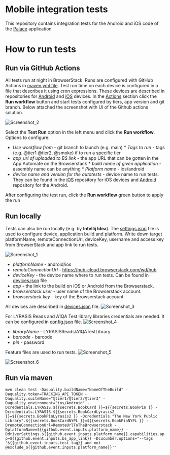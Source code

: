 # Mobile integration tests

This repository contains integration tests for the Android and iOS code of the [Palace](https://thepalaceproject.org/) application

# How to run tests

## Run via GitHub Actions
All tests run at night in BrowserStack. Runs are configured with GitHub Actions in [maven.yml file](https://github.com/ThePalaceProject/mobile-integration-tests-new/blob/main/.github/workflows/maven.yml). Test run time on each device is configured in a file that describes it using cron expressions. These devices are described in repositories for [Android](https://github.com/ThePalaceProject/android-binaries/tree/main/.github/workflows) and [iOS](https://github.com/ThePalaceProject/ios-binaries/tree/master/.github/workflows) devices. In the [Actions](https://github.com/ThePalaceProject/mobile-integration-tests-new/actions) section click the **Run workflow** button and start tests configured by tiers, app version and git branch. Below attached the screenshot with Ul of the Github actions solution.

![Screenshot_2](https://github.com/ThePalaceProject/mobile-integration-tests-new/assets/33911738/b1ddcfc0-daa2-46ef-894c-ea1fbac32165)

Select the **Test Run** option in the left menu and click the **Run workflow**. Options to configure:
* ﻿﻿_Use workflow from_ - git branch to launch (e.g. main)
﻿﻿* _Tags to run_ - tags (e.g. @tier1 @tier2, @smoke) if to run a specific tier
* _﻿﻿app_url of uploaded to BS link_ - the app URL that can be gotten in the App Automate on the Browserstack 
﻿﻿* _build name of given application_ - assembly name can be anything
*﻿﻿ _Platform name_ - ios/android
* _device name and version for the autotests_ - device name to run tests. They can be found in the [iOS](https://github.com/ThePalaceProject/ios-binaries/tree/master/.github/workflows) repository for iOS devices and [Android](https://github.com/ThePalaceProject/android-binaries/tree/main/.github/workflows) repository for the Android.

After configuring the test run, click the **Run workflow** green button to apply the run

## Run locally
Tests can also be run locally (e.g. by **Intellij Idea**). The [settings.json](https://github.com/ThePalaceProject/mobile-integration-tests-new/blob/main/src/test/resources/settings.json) file is used to configure device, application build and platform. Write down target platformName, remoteConnectionUrl, deviceKey, username and access key from BrowserStack and app link to run tests.

![Screenshot_1](https://github.com/ThePalaceProject/mobile-integration-tests-new/assets/33911738/79dab8b2-0a15-44d4-a04b-591fb5264128)

* _platformName_ - android/ios
* _remoteConnectionUrl_ - https://hub-cloud.browserstack.com/wd/hub
* _deviceKey_ - the device name where to run tests. Can be found in [devices.json](https://github.com/ThePalaceProject/mobile-integration-tests-new/blob/main/src/test/resources/devices.json) file
* _app_ - the link to the build on iOS or Android from the Browserstack.
* _browserstack.user_ - user name of the Browserstack account.
* _browserstack.key_ - key of the Browserstack account

All devices are described in [devices.json](https://github.com/ThePalaceProject/mobile-integration-tests-new/blob/main/src/test/resources/devices.json) file.
![Screenshot_3](https://github.com/ThePalaceProject/mobile-integration-tests-new/assets/33911738/4167f0af-3b7c-49ae-8fc6-e938f8245095)

For LYRASIS Reads and A1QA Test library libraries credentials are needed. It can be configured in [config.json](https://github.com/ThePalaceProject/mobile-integration-tests-new/blob/main/src/test/resources/config.json) file.
![Screenshot_4](https://github.com/ThePalaceProject/mobile-integration-tests-new/assets/33911738/b653ca3d-d989-4a23-851b-60423aa3d557)

* _libraryName_ - LYRASISReads/A1QATestLibrary
* _barcode_ - barcode
* _pin_ - password

Feature files are used to run tests.
![Screenshot_5](https://github.com/ThePalaceProject/mobile-integration-tests-new/assets/33911738/09d6e84e-2a9e-48b4-bc40-1183a816be94)

![Screenshot_6](https://github.com/ThePalaceProject/mobile-integration-tests-new/assets/33911738/868dbde7-b1f0-4a2f-bcab-b3edd27a326c)

## Run via maven
`mvn clean test -Daquality.buildName="NameOfTheBuild" -Daquality.token=TRACKING_API_TOKEN -Daquality.suiteName="@tier1/@tier2/@tier3" -Daquality.environment="ios/Android" -Dcredentials.LYRASIS.${{secrets.BookCard }}=${{secrets.BookPin }} -Dcredentials.LYRASIS.${{secrets.BookCardLyrasis2 }}=${{secrets.BookPinLyrasis2 }} -Dcredentials."The New York Public Library".${{secrets.BookCardNYPL }}=${{secrets.BookPinNYPL }} -DremoteConnectionUrl=RemoteUrlToTheBrowserstack -DplatformName=${{github.event.inputs.platform_name}} -DdriverSettings.${{github.event.inputs.platform_name}}.capabilities.app=${{github.event.inputs.bs_app_link}} -Dcucumber.options="--tags '${{github.event.inputs.test_tag}} and not @exclude_${{github.event.inputs.platform_name}}'"`
